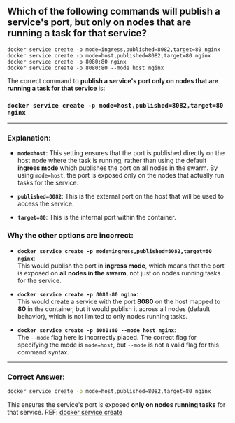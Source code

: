 ## Which of the following commands will publish a service's port, but only on nodes that are running a task for that service?
```
docker service create -p mode=ingress,published=8082,target=80 nginx
docker service create -p mode=host,published=8082,target=80 nginx
docker service create -p 8080:80 nginx
docker service create -p 8080:80 --mode host nginx
```

The correct command to **publish a service's port only on nodes that are running a task for that service** is:

### **`docker service create -p mode=host,published=8082,target=80 nginx`**

---

### Explanation:

- **`mode=host`**: This setting ensures that the port is published directly on the host node where the task is running, rather than using the default **ingress mode** which publishes the port on all nodes in the swarm. By using `mode=host`, the port is exposed only on the nodes that actually run tasks for the service.
  
- **`published=8082`**: This is the external port on the host that will be used to access the service.
  
- **`target=80`**: This is the internal port within the container.

### Why the other options are incorrect:

- **`docker service create -p mode=ingress,published=8082,target=80 nginx`**:  
  This would publish the port in **ingress mode**, which means that the port is exposed on **all nodes in the swarm**, not just on nodes running tasks for the service.

- **`docker service create -p 8080:80 nginx`**:  
  This would create a service with the port **8080** on the host mapped to **80** in the container, but it would publish it across all nodes (default behavior), which is not limited to only nodes running tasks.

- **`docker service create -p 8080:80 --mode host nginx`**:  
  The `--mode` flag here is incorrectly placed. The correct flag for specifying the mode is `mode=host`, but `--mode` is not a valid flag for this command syntax.

---

### Correct Answer:
```bash
docker service create -p mode=host,published=8082,target=80 nginx
```

This ensures the service's port is exposed **only on nodes running tasks** for that service.
REF: [docker service create](https://docs.docker.com/reference/cli/docker/service/create/#publish)
